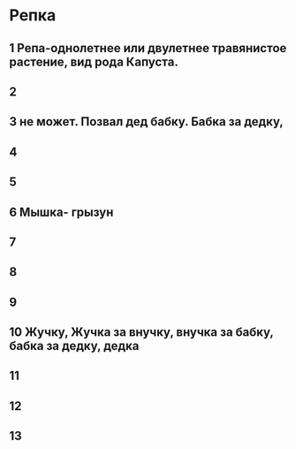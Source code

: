 # Репка
## 1 Репа-однолетнее или двулетнее травянистое растение, вид рода Капуста.
## 2
## 3 не может. Позвал дед бабку. Бабка за дедку, 
## 4
## 5
## 6 Мышка- грызун
## 7
## 8
## 9
## 10 Жучку, Жучка за внучку, внучка за бабку, бабка за дедку, дедка
## 11
## 12
## 13
